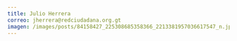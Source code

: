 ```yaml
---
title: Julio Herrera
correo: jherrera@redciudadana.org.gt
imagen: /images/posts/84158427_225308685358366_2213381957036617547_n.jpg
---
```

